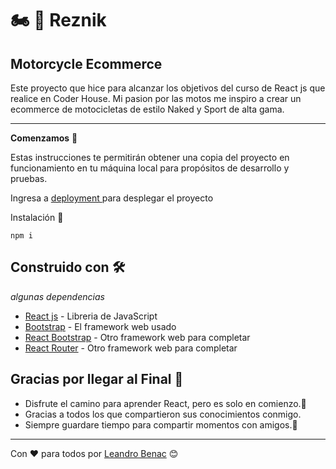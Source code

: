 #  🏍️ 💨 Reznik    
## Motorcycle Ecommerce   

Este proyecto que hice para alcanzar los objetivos del curso de React js que realice en Coder House.
Mi pasion por las motos me inspiro a crear un ecommerce de motocicletas de estilo Naked y Sport de alta gama.

------
**Comenzamos** 🚀 

Estas instrucciones te permitirán obtener una copia del proyecto en funcionamiento en tu máquina local para propósitos de desarrollo y pruebas.


Ingresa a [ deployment ](https://reznikecommmerce.netlify.app) para desplegar el proyecto

Instalación 🔧 
```
npm i
```

## Construido con 🛠️

_algunas dependencias_

* [React js](http://www.dropwizard.io/1.0.2/docs/) - Libreria de JavaScript
* [Bootstrap](https://maven.apache.org/) - El framework web usado
* [React Bootstrap](https://rometools.github.io/rome/) - Otro framework web para completar 
* [React Router](https://rometools.github.io/rome/) - Otro framework web para completar 


## Gracias por llegar al Final 🎁

* Disfrute el camino para aprender React, pero es solo en comienzo.📢
* Gracias a todos los que compartieron sus conocimientos conmigo.
* Siempre guardare tiempo para compartir momentos con amigos.🍺  



--- 
Con ❤️  para todos por [Leandro Benac](https://github.com/leanbenac) 😊
